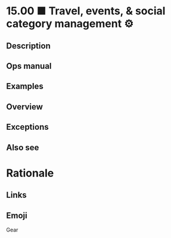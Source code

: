 # 15.00 ■ Travel, events, & social category management ⚙️

## Description

## Ops manual

## Examples

## Overview

## Exceptions

## Also see

# Rationale


## Links

## Emoji

Gear
